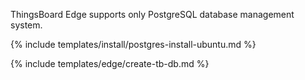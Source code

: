 
ThingsBoard Edge supports only PostgreSQL database management system.

{% include templates/install/postgres-install-ubuntu.md %}

{% include templates/edge/create-tb-db.md %}
